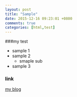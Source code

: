 ```yaml
---
layout: post
title: "Sample"
date: 2015-12-16 09:23:01 +0800
comments: true
categories: [html,test]
---
```


###my test

 - sample 1
 - sample 2
 	- smaple sub
 - sample 3

### link

[my blog](www.myloverqian.com)	 
